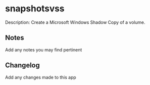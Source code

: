 snapshotsvss
============
Description: Create a Microsoft Windows Shadow Copy of a volume.

Notes
----
Add any notes you may find pertinent 

Changelog
----
Add any changes made to this app